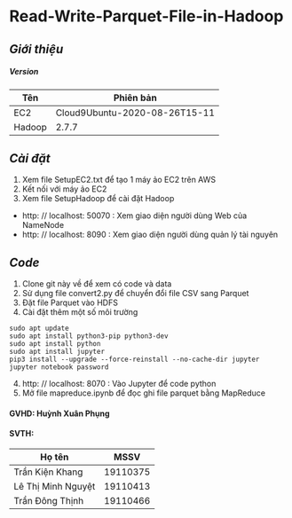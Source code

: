 # Read-Write-Parquet-File-in-Hadoop

## *Giới thiệu*
##### Version
| Tên | Phiên bản|
|-----|------|
| EC2 | Cloud9Ubuntu-2020-08-26T15-11 |
| Hadoop | 2.7.7|

## *Cài đặt*
1. Xem file SetupEC2.txt để tạo 1 máy ảo EC2 trên AWS
2. Kết nối với máy ảo EC2
3. Xem file SetupHadoop để cài đặt Hadoop
* http: // localhost: 50070   : Xem giao diện người dùng Web của NameNode
* http: // localhost: 8090    : Xem giao diện người dùng quản lý tài nguyên 

## *Code*
1. Clone git này về để xem có code và data
2. Sử dụng file convert2.py để chuyển đổi file CSV sang Parquet
3. Đặt file Parquet vào HDFS
4. Cài đặt thêm một số môi trường
```linux
sudo apt update
sudo apt install python3-pip python3-dev
sudo apt install python
sudo apt install jupyter
pip3 install --upgrade --force-reinstall --no-cache-dir jupyter
jupyter notebook password
```
4. http: // localhost: 8070     : Vào Jupyter để code python
5. Mở file mapreduce.ipynb để đọc ghi file parquet bằng MapReduce

#### GVHD: Huỳnh Xuân Phụng
#### SVTH:
| Họ tên | MSSV |
|--------|:---------:|
| Trần Kiện Khang | 19110375 |
| Lê Thị Minh Nguyệt | 19110413 |
| Trần Đông Thịnh | 19110466 |
